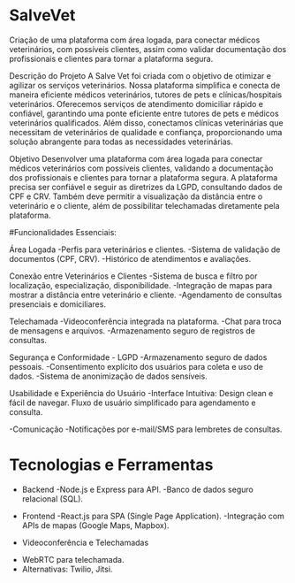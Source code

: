 # SalveVet
 Criação de uma plataforma com área logada, para conectar médicos veterinários, com possíveis clientes, assim como validar documentação dos profissionais e clientes para tornar a plataforma segura. 

 Descrição do Projeto
A Salve Vet foi criada com o objetivo de otimizar e agilizar os serviços veterinários. Nossa plataforma simplifica e conecta de maneira eficiente médicos veterinários, tutores de pets e clínicas/hospitais veterinários. Oferecemos serviços de atendimento domiciliar rápido e confiável, garantindo uma ponte eficiente entre tutores de pets e médicos veterinários qualificados. Além disso, conectamos clínicas veterinárias que necessitam de veterinários de qualidade e confiança, proporcionando uma solução abrangente para todas as necessidades veterinárias.

Objetivo
Desenvolver uma plataforma com área logada para conectar médicos veterinários com possíveis clientes, validando a documentação dos profissionais e clientes para tornar a plataforma segura. A plataforma precisa ser confiável e seguir as diretrizes da LGPD, consultando dados de CPF e CRV. Também deve permitir a visualização da distância entre o veterinário e o cliente, além de possibilitar telechamadas diretamente pela plataforma.

#Funcionalidades Essenciais:

Área Logada
-Perfis para veterinários e clientes.
-Sistema de validação de documentos (CPF, CRV).
-Histórico de atendimentos e avaliações.

Conexão entre Veterinários e Clientes
-Sistema de busca e filtro por localização, especialização, disponibilidade.
-Integração de mapas para mostrar a distância entre veterinário e cliente.
-Agendamento de consultas presenciais e domiciliares.

Telechamada
-Videoconferência integrada na plataforma.
-Chat para troca de mensagens e arquivos.
-Armazenamento seguro de registros de consultas.

Segurança e Conformidade - LGPD
-Armazenamento seguro de dados pessoais.
-Consentimento explícito dos usuários para coleta e uso de dados.
-Sistema de anonimização de dados sensíveis.

Usabilidade e Experiência do Usuário
-Interface Intuitiva: Design clean e fácil de navegar.
Fluxo de usuário simplificado para agendamento e consulta.

-Comunicação
-Notificações por e-mail/SMS para lembretes de consultas.

# Tecnologias e Ferramentas

* Backend
-Node.js e Express para API.
-Banco de dados seguro relacional (SQL).

* Frontend
-React.js para SPA (Single Page Application).
-Integração com APIs de mapas (Google Maps, Mapbox).

* Videoconferência e Telechamadas
- WebRTC para telechamada.
- Alternativas: Twilio, Jitsi.


